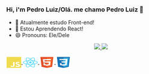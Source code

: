 ### Hi, i'm Pedro Luiz/Olá. me chamo Pedro Luiz 👋

- 🔭 Atualmente estudo Front-end!
- 🌱 Estou Aprendendo React!
- 😄 Pronouns: Ele/Dele

<div align="center">
  <a href="https://github.com/pedroluisjr">
  <img height="180em" src="https://github-readme-stats.vercel.app/api?username=pedroluisjr&show_icons=true&theme=dark&include_all_commits=true&count_private=true"/>
  <img height="180em" src="https://github-readme-stats.vercel.app/api/top-langs/?username=pedroluisjr&layout=compact&langs_count=7&theme=dark"/>
</div>

 <div style="display: inline_block"><br>
  <img align="center" alt="Pedro-Js" height="30" width="40" src="https://raw.githubusercontent.com/devicons/devicon/master/icons/javascript/javascript-plain.svg">
  <img align="center" alt="Pedro-React" height="30" width="40" src="https://raw.githubusercontent.com/devicons/devicon/master/icons/react/react-original.svg">
  <img align="center" alt="Pedro-HTML" height="30" width="40" src="https://raw.githubusercontent.com/devicons/devicon/master/icons/html5/html5-original.svg">
  <img align="center" alt="Pedro-CSS" height="30" width="40" src="https://raw.githubusercontent.com/devicons/devicon/master/icons/css3/css3-original.svg">
</div>
